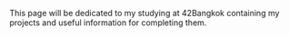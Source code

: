 This page will be dedicated to my studying at 42Bangkok containing my projects and useful information for completing them.